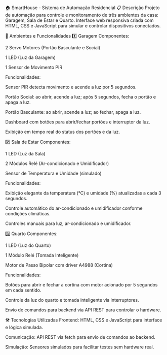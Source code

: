 🏠 SmartHouse - Sistema de Automação Residencial
📋 Descrição
Projeto de automação para controle e monitoramento de três ambientes da casa: Garagem, Sala de Estar e Quarto. Interface web responsiva criada com HTML, CSS e JavaScript para simular e controlar dispositivos conectados.

🚪 Ambientes e Funcionalidades
1️⃣ Garagem
Componentes:

2 Servo Motores (Portão Basculante e Social)

1 LED (Luz da Garagem)

1 Sensor de Movimento PIR

Funcionalidades:

Sensor PIR detecta movimento e acende a luz por 5 segundos.

Portão Social: ao abrir, acende a luz; após 5 segundos, fecha o portão e apaga a luz.

Portão Basculante: ao abrir, acende a luz; ao fechar, apaga a luz.

Dashboard com botões para abrir/fechar portões e interruptor da luz.

Exibição em tempo real do status dos portões e da luz.

2️⃣ Sala de Estar
Componentes:

1 LED (Luz da Sala)

2 Módulos Relé (Ar-condicionado e Umidificador)

Sensor de Temperatura e Umidade (simulado)

Funcionalidades:

Exibição elegante da temperatura (°C) e umidade (%) atualizadas a cada 3 segundos.

Controle automático do ar-condicionado e umidificador conforme condições climáticas.

Controles manuais para luz, ar-condicionado e umidificador.

3️⃣ Quarto
Componentes:

1 LED (Luz do Quarto)

1 Módulo Relé (Tomada Inteligente)

Motor de Passo Bipolar com driver A4988 (Cortina)

Funcionalidades:

Botões para abrir e fechar a cortina com motor acionado por 5 segundos em cada sentido.

Controle da luz do quarto e tomada inteligente via interruptores.

Envio de comandos para backend via API REST para controlar o hardware.

🛠️ Tecnologias Utilizadas
Frontend: HTML, CSS e JavaScript para interface e lógica simulada.

Comunicação: API REST via fetch para envio de comandos ao backend.

Simulação: Sensores simulados para facilitar testes sem hardware real.

